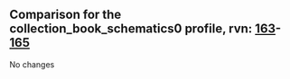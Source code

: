 ## Comparison for the collection_book_schematics0 profile, rvn: [163](https://github.com/PRO100KatYT/FortniteProfileRevisions/tree/main/profiles/collection_book_schematics0/163%20collection_book_schematics0.json)-[165](https://github.com/PRO100KatYT/FortniteProfileRevisions/tree/main/profiles/collection_book_schematics0/165%20collection_book_schematics0.json)

No changes
